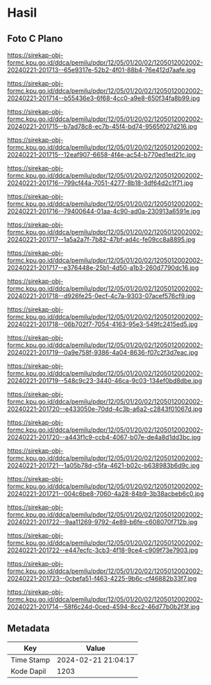 # Hasil

## Foto C Plano

https://sirekap-obj-formc.kpu.go.id/ddca/pemilu/pdpr/12/05/01/20/02/1205012002002-20240221-201713--65e9317e-52b2-4f01-88b4-76e412d7aafe.jpg

https://sirekap-obj-formc.kpu.go.id/ddca/pemilu/pdpr/12/05/01/20/02/1205012002002-20240221-201714--b55436e3-6f68-4cc0-a9e8-650f34fa8b99.jpg

https://sirekap-obj-formc.kpu.go.id/ddca/pemilu/pdpr/12/05/01/20/02/1205012002002-20240221-201715--b7ad78c8-ec7b-45f4-bd74-9565f027d216.jpg

https://sirekap-obj-formc.kpu.go.id/ddca/pemilu/pdpr/12/05/01/20/02/1205012002002-20240221-201715--12eaf907-6658-4f4e-ac54-b770ed1ed21c.jpg

https://sirekap-obj-formc.kpu.go.id/ddca/pemilu/pdpr/12/05/01/20/02/1205012002002-20240221-201716--799cf44a-7051-4277-8b18-3df64d2c1f71.jpg

https://sirekap-obj-formc.kpu.go.id/ddca/pemilu/pdpr/12/05/01/20/02/1205012002002-20240221-201716--79400644-01aa-4c90-ad0a-230913a6591e.jpg

https://sirekap-obj-formc.kpu.go.id/ddca/pemilu/pdpr/12/05/01/20/02/1205012002002-20240221-201717--1a5a2a7f-7b82-47bf-ad4c-fe09cc8a8895.jpg

https://sirekap-obj-formc.kpu.go.id/ddca/pemilu/pdpr/12/05/01/20/02/1205012002002-20240221-201717--e376448e-25b1-4d50-a1b3-260d7790dc16.jpg

https://sirekap-obj-formc.kpu.go.id/ddca/pemilu/pdpr/12/05/01/20/02/1205012002002-20240221-201718--d926fe25-0ecf-4c7a-9303-07acef576cf9.jpg

https://sirekap-obj-formc.kpu.go.id/ddca/pemilu/pdpr/12/05/01/20/02/1205012002002-20240221-201718--06b702f7-7054-4163-95e3-549fc2415ed5.jpg

https://sirekap-obj-formc.kpu.go.id/ddca/pemilu/pdpr/12/05/01/20/02/1205012002002-20240221-201719--0a9e758f-9386-4a04-8636-f07c2f3d7eac.jpg

https://sirekap-obj-formc.kpu.go.id/ddca/pemilu/pdpr/12/05/01/20/02/1205012002002-20240221-201719--548c9c23-3440-46ca-9c03-134ef0bd8dbe.jpg

https://sirekap-obj-formc.kpu.go.id/ddca/pemilu/pdpr/12/05/01/20/02/1205012002002-20240221-201720--e433050e-70dd-4c3b-a6a2-c2843f01067d.jpg

https://sirekap-obj-formc.kpu.go.id/ddca/pemilu/pdpr/12/05/01/20/02/1205012002002-20240221-201720--a443f1c9-ccb4-4067-b07e-de4a8d1dd3bc.jpg

https://sirekap-obj-formc.kpu.go.id/ddca/pemilu/pdpr/12/05/01/20/02/1205012002002-20240221-201721--1a05b78d-c5fa-4621-b02c-b638983b6d9c.jpg

https://sirekap-obj-formc.kpu.go.id/ddca/pemilu/pdpr/12/05/01/20/02/1205012002002-20240221-201721--004c6be8-7060-4a28-84b9-3b38acbeb6c0.jpg

https://sirekap-obj-formc.kpu.go.id/ddca/pemilu/pdpr/12/05/01/20/02/1205012002002-20240221-201722--9aa11269-9792-4e89-b6fe-c608070f712b.jpg

https://sirekap-obj-formc.kpu.go.id/ddca/pemilu/pdpr/12/05/01/20/02/1205012002002-20240221-201722--e447ecfc-3cb3-4f18-9ce4-c909f73e7903.jpg

https://sirekap-obj-formc.kpu.go.id/ddca/pemilu/pdpr/12/05/01/20/02/1205012002002-20240221-201723--0cbefa51-f463-4225-9b6c-cf46882b33f7.jpg

https://sirekap-obj-formc.kpu.go.id/ddca/pemilu/pdpr/12/05/01/20/02/1205012002002-20240221-201714--58f6c24d-0ced-4594-8cc2-46d77b0b2f3f.jpg


## Metadata

| Key        | Value               |
| ---------- | ------------------- |
| Time Stamp | 2024-02-21 21:04:17 |
| Kode Dapil | 1203                |



